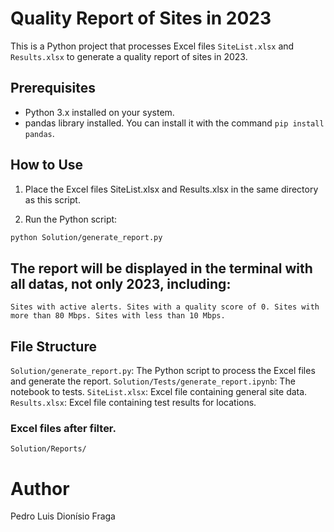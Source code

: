 # Quality Report of Sites in 2023

This is a Python project that processes Excel files `SiteList.xlsx` and `Results.xlsx` to generate a quality report of sites in 2023.

## Prerequisites

- Python 3.x installed on your system.
- pandas library installed. You can install it with the command `pip install pandas`.

## How to Use

1. Place the Excel files SiteList.xlsx and Results.xlsx in the same directory as this script.

2. Run the Python script:

  ```bash
  python Solution/generate_report.py
  ```
## The report will be displayed in the terminal with all datas, not only 2023, including:
`
  Sites with active alerts.
  Sites with a quality score of 0.
  Sites with more than 80 Mbps.
  Sites with less than 10 Mbps.
`

## File Structure
`Solution/generate_report.py`: The Python script to process the Excel files and generate the report.
`Solution/Tests/generate_report.ipynb`: The notebook to tests.
`SiteList.xlsx`: Excel file containing general site data.
`Results.xlsx`: Excel file containing test results for locations.
### Excel files after filter.
`Solution/Reports/`

# Author
Pedro Luis Dionísio Fraga
